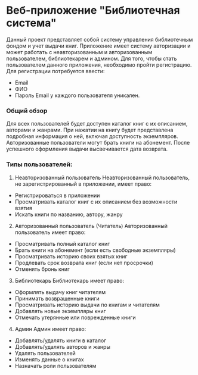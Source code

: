 # Веб-приложение "Библиотечная система"
Данный проект представляет собой систему управления библиотечным фондом и учет выдачи книг. Приложение имеет систему авторизации и может работать с неавторизованным и авторизованным пользователем, библиотекарем и админом.
Для того, чтобы стать пользователем данного приложения, необходимо пройти регистрацию. Для регистрации потребуется ввести:
* Email
* ФИО
* Пароль
Email у каждого пользователя уникален.
### Общий обзор
Для всех пользователей будет доступен каталог книг с их описанием, авторами и жанрами. При нажатии на книгу будет представлена подробная информация о ней, включая доступность экземпляров. Авторизованные пользователи могут брать книги на абонемент. После успешного оформления выдачи высвечивается дата возврата.
### Типы пользователей:
1. Неавторизованный пользователь
Неавторизованный пользователь, не зарегистрированный в приложении, имеет право:
- Регистрироваться в приложении
- Просматривать каталог книг с их описанием без возможности взятия
- Искать книги по названию, автору, жанру
2. Авторизованный пользователь (Читатель)
Авторизованный пользователь имеет право:
- Просматривать полный каталог книг
- Брать книги на абонемент (если есть свободные экземпляры)
- Просматривать историю своих взятых книг
- Продлевать срок возврата книг (если нет просрочки)
- Отменять бронь книг
3. Библиотекарь
Библиотекарь имеет право:
- Оформлять выдачу книг читателям
- Принимать возвращенные книги
- Просматривать историю выдачи по книгам и читателям
- Добавлять новые экземпляры книг
- Отмечать утерянные или поврежденные книги
4. Админ
Админ имеет право:
- Добавлять/удалять книги в каталог
- Добавлять/удалять авторов и жанры
- Удалять пользователей
- Изменять данные о книгах
- Назначать роли пользователям
